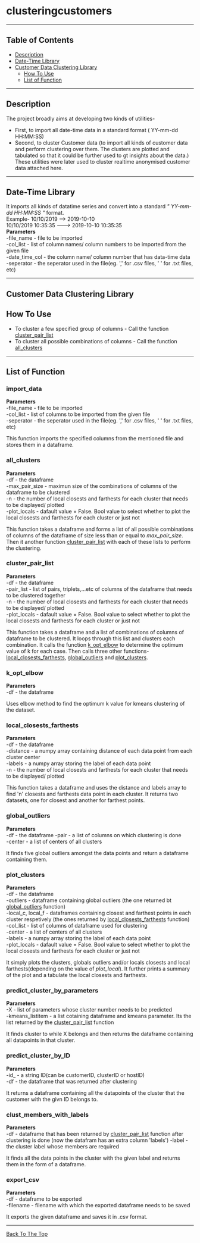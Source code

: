 # clusteringcustomers

---

## Table of Contents

- [Description](#description)
- [Date-Time Library](#date-time-library)
- [Customer Data Clustering Library](#customer-data-clustering-library)
  - [How To Use](#how-to-use)
  - [List of Function](#list-of-function)

---

## Description

The project broadly aims at developing two kinds of utilities-  
- First, to import all date-time data in a standard format ( YY-mm-dd HH:MM:SS)  
- Second, to cluster Customer data (to import all kinds of customer data and perform clustering over them. The clusters are plotted and tabulated so that it could be further used to gt insights about the data.)  
These utilities were later used to cluster realtime anonymised customer data attached here.  

---

## Date-Time Library

It imports all kinds of datatime series and convert into a standard *" YY-mm-dd HH:MM:SS "* format.  
Example- 10/10/2019 --> 2019-10-10  
         10/10/2019 10:35:35 ---> 2019-10-10 10:35:35  
  **Parameters**  
    -file_name - file to be imported  
    -col_list - list of column names/ column numbers to be imported from the given file  
    -date_time_col - the column name/ column number that has data-time data
    -seperator - the seperator used in the file(eg. ',' for .csv files, ' ' for .txt files, etc)  

---

## Customer Data Clustering Library

## How To Use

- To cluster a few specified group of columns - Call the function [cluster_pair_list](#cluster_pair_list)
- To cluster all possible combinations of columns - Call the function [all_clusters](#all_clusters)

---

## List of Function

### import_data
  **Parameters**  
    -file_name - file to be imported  
    -col_list - list of columns to be imported from the given file  
    -seperator - the seperator used in the file(eg. ',' for .csv files, ' ' for .txt files, etc)  
    
  This function imports the specified columns from the mentioned file and stores them in a dataframe.  
  
### all_clusters
  **Parameters**  
    -df - the dataframe  
    -max_pair_size - maximun size of the combinations of columns of the dataframe to be clustered  
    -n - the number of local closests and farthests for each cluster that needs to be displayed/ plotted  
    -plot_locals - dafault value = False. Bool value to select whether to plot the local closests and farthests for each cluster or just not  
    
  This function takes a dataframe and forms a list of all possible combinations of columns of the dataframe of size less than or equal to *max_pair_size*. Then it another function [cluster_pair_list](#cluster_pair_list) with each of these lists to perform the clustering.  

### cluster_pair_list
  **Parameters**  
    -df - the dataframe  
    -pair_list - list of pairs, triplets,...etc of columns of the dataframe that needs to be clustered together  
    -n - the number of local closests and farthests for each cluster that needs to be displayed/ plotted  
    -plot_locals - dafault value = False. Bool value to select whether to plot the local closests and farthests for each cluster or just not  
    
  This function takes a dataframe and a list of combinations of columns of dataframe to be clustered. It loops through this list and clusters each combination. It calls the function [k_opt_elbow](#k_opt_elbow) to determine the optimum value of k for each case. Then calls three other functions- [local_closests_farthests](local_closests_farthests),  [global_outliers](global_outliers) and [plot_clusters](plot_clusters).  
  
  ### k_opt_elbow
  **Parameters**  
    -df - the dataframe 
    
  Uses elbow method to find the optimum k value for kmeans clustering of the dataset.  
  
  ### local_closests_farthests
  **Parameters**  
    -df - the dataframe  
    -distance - a numpy array containing distance of each data point from each cluster center  
    -labels - a numpy array storing the label of each data point  
    -n - the number of local closests and farthests for each cluster that needs to be displayed/ plotted 
    
  This function takes a dataframe and uses the distance and labels array to find 'n' closests and farthests data point in each cluster. It returns two datasets, one for closest and another for farthest points.  
  
  ### global_outliers
  **Parameters**  
    -df - the dataframe
    -pair - a list of columns on which clustering is done  
    -center - a list of centers of all clusters  
    
  It finds five global outliers amongst the data points and return a dataframe containing them.  
  
  ### plot_clusters
  **Parameters**  
    -df - the dataframe  
    -outliers - dataframe containing global outliers (the one returned bt [global_outliers](global_outliers) function)  
    -local_c, local_f - dataframes containing closest and farthest points in each cluster respetively (the ones returned by [local_closests_farthests](local_closests_farthests) function)  
    -col_list - list of columns of dataframe used for clustering  
    -center - a list of centers of all clusters  
    -labels - a numpy array storing the label of each data point  
    -plot_locals - dafault value = False. Bool value to select whether to plot the local closests and farthests for each cluster or just not  
    
It simply plots the clusters, globals outliers and/or locals closests and local farthests(depending on the value of *plot_local*). It further prints a summary of the plot and a tabulate the local closests and farthests.  

  ### predict_cluster_by_parameters
  **Parameters**  
    -X - list of parameters whose cluster number needs to be predicted  
    -kmeans_listitem - a list cotaining dataframe and kmeans parameter. Its the list returned by the [cluster_pair_list](cluster_pair_list) function  
    
  It finds cluster to while X belongs and then returns the dataframe containing all datapoints in that cluster.  

  ### predict_cluster_by_ID
  **Parameters**  
    -id_ - a string ID(can be customerID, clusterID or hostID)  
    -df - the dataframe that was returned after clustering  
    
  It returns a dataframe containing all the datapoints of the cluster that the customer with the givn ID belongs to.  
    
  ### clust_members_with_labels
  **Parameters**  
    -df - dataframe that has been returned by [cluster_pair_list](cluster_pair_list) function after clustering is done (now the datafram has an extra column 'labels')
    -label - the cluster label whose members are required  
    
  It finds all the data points in the cluster with the given label and returns them in the form of a dataframe.  
  
  ### export_csv
  **Parameters**  
    -df - dataframe to be exported  
    -filename - filename with which the exported dataframe needs to be saved  
    
  It exports the given dataframe and saves it in .csv format.  
    
---

[Back To The Top](#clusteringcustomers)
